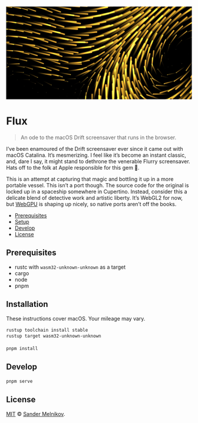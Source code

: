 ![A screenshot of the fluid simulation in action](./media/header.jpg)

# Flux

> An ode to the macOS Drift screensaver that runs in the browser.

I’ve been enamoured of the Drift screensaver ever since it came out with macOS Catalina. It’s mesmerizing. I feel like it’s become an instant classic, and, dare I say, it might stand to dethrone the venerable Flurry screensaver. Hats off to the folk at Apple responsible for this gem 🙌.

This is an attempt at capturing that magic and bottling it up in a more portable vessel. This isn’t a port though. The source code for the original is locked up in a spaceship somewhere in Cupertino. Instead, consider this a delicate blend of detective work and artistic liberty. It’s WebGL2 for now, but [WebGPU](https://github.com/gfx-rs/wgpu) is shaping up nicely, so native ports aren’t off the books.


- [Prerequisites](#prerequisites)
- [Setup](#setup)
- [Develop](#develop)
- [License](#license)


## Prerequisites

- rustc with `wasm32-unknown-unknown` as a target
- cargo
- node
- pnpm


## Installation

These instructions cover macOS. Your mileage may vary.

```sh
rustup toolchain install stable
rustup target wasm32-unknown-unknown

pnpm install
```


## Develop

```sh
pnpm serve
```


## License

[MIT][license-url] © [Sander Melnikov][maintainer-url].


[license-url]: https://github.com/sandydoo/flux/blob/main/LICENSE
[maintainer-url]: https://github.com/sandydoo/
